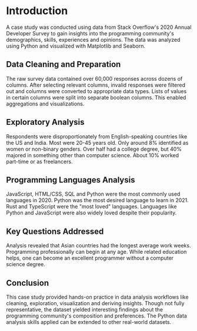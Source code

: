  
# Introduction

A case study was conducted using data from Stack Overflow's 2020 Annual Developer Survey to gain insights into the programming community's demographics, skills, experiences and opinions. The data was analyzed using Python and visualized with Matplotlib and Seaborn.

## Data Cleaning and Preparation 

The raw survey data contained over 60,000 responses across dozens of columns. After selecting relevant columns, invalid responses were filtered out and columns were converted to appropriate data types. Lists of values in certain columns were split into separate boolean columns. This enabled aggregations and visualizations.

## Exploratory Analysis

Respondents were disproportionately from English-speaking countries like the US and India. Most were 20-45 years old. Only around 8% identified as women or non-binary genders. Over half had a college degree, but 40% majored in something other than computer science. About 10% worked part-time or as freelancers.

## Programming Languages Analysis

JavaScript, HTML/CSS, SQL and Python were the most commonly used languages in 2020. Python was the most desired language to learn in 2021. Rust and TypeScript were the "most loved" languages. Languages like Python and JavaScript were also widely loved despite their popularity.

## Key Questions Addressed

Analysis revealed that Asian countries had the longest average work weeks. Programming professionally can begin at any age. While related education helps, one can become an excellent programmer without a computer science degree.

## Conclusion

This case study provided hands-on practice in data analysis workflows like cleaning, exploration, visualization and deriving insights. Though not fully representative, the dataset yielded interesting findings about the programming community's composition and preferences. The Python data analysis skills applied can be extended to other real-world datasets.
